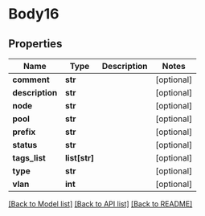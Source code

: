 # Body16

## Properties
Name | Type | Description | Notes
------------ | ------------- | ------------- | -------------
**comment** | **str** |  | [optional] 
**description** | **str** |  | [optional] 
**node** | **str** |  | [optional] 
**pool** | **str** |  | [optional] 
**prefix** | **str** |  | [optional] 
**status** | **str** |  | [optional] 
**tags_list** | **list[str]** |  | [optional] 
**type** | **str** |  | [optional] 
**vlan** | **int** |  | [optional] 

[[Back to Model list]](../README.md#documentation-for-models) [[Back to API list]](../README.md#documentation-for-api-endpoints) [[Back to README]](../README.md)


